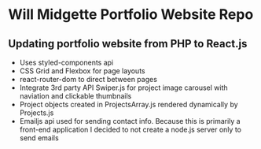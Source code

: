 # Will Midgette Portfolio Website Repo

## Updating portfolio website from PHP to React.js
-  Uses styled-components api
-  CSS Grid and Flexbox for page layouts
-  react-router-dom to direct between pages
-  Integrate 3rd party API Swiper.js for project image carousel with naviation and clickable thumbnails
-  Project objects created in ProjectsArray.js rendered dynamically by Projects.js 
-  Emailjs api used for sending contact info. Because this is primarily a front-end application I decided to not create a node.js server only to send emails 

